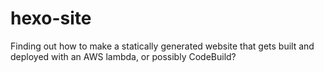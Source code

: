 # hexo-site

Finding out how to make a statically generated website that gets built and deployed with an AWS lambda, or possibly CodeBuild?
